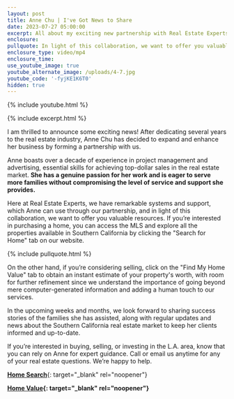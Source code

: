 ```yaml
---
layout: post
title: Anne Chu | I've Got News to Share
date: 2023-07-27 05:00:00
excerpt: All about my exciting new partnership with Real Estate Experts.
enclosure:
pullquote: In light of this collaboration, we want to offer you valuable resources.
enclosure_type: video/mp4
enclosure_time:
use_youtube_image: true
youtube_alternate_image: /uploads/4-7.jpg
youtube_code: '-fyjKE1K6T0'
hidden: true
---
```

{% include youtube.html %}

{% include excerpt.html %}

I am thrilled to announce some exciting news! After dedicating several years to the real estate industry, Anne Chu has decided to expand and enhance her business by forming a partnership with us.

Anne boasts over a decade of experience in project management and advertising, essential skills for achieving top-dollar sales in the real estate market. **She has a genuine passion for her work and is eager to serve more families without compromising the level of service and support she provides.**

Here at Real Estate Experts, we have remarkable systems and support, which Anne can use through our partnership, and in light of this collaboration, we want to offer you valuable resources. If you’re interested in purchasing a home, you can access the MLS and explore all the properties available in Southern California by clicking the "Search for Home" tab on our website.

{% include pullquote.html %}

On the other hand, if you’re considering selling, click on the "Find My Home Value" tab to obtain an instant estimate of your property's worth, with room for further refinement since we understand the importance of going beyond mere computer-generated information and adding a human touch to our services.

In the upcoming weeks and months, we look forward to sharing success stories of the families she has assisted, along with regular updates and news about the Southern California real estate market to keep her clients informed and up-to-date.

If you’re interested in buying, selling, or investing in the L.A. area, know that you can rely on Anne for expert guidance. Call or email us anytime for any of your real estate questions. We’re happy to help.&nbsp;

[**Home Search**](https://bayareahomesearch.com/){: target="_blank" rel="noopener"}

**[Home Value](https://realestateexperts.hifello.com/lp/64d2de3104155600254d9aee){: target="_blank" rel="noopener"}**<br>​​